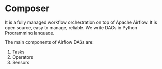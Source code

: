 # Composer

It is a fully managed workflow orchestration on top of Apache Airflow. It is open source, easy to manage, reliable. We write DAGs in Python Programming language.

The main components of Airflow DAGs are:

1. Tasks
2. Operators
3. Sensors
